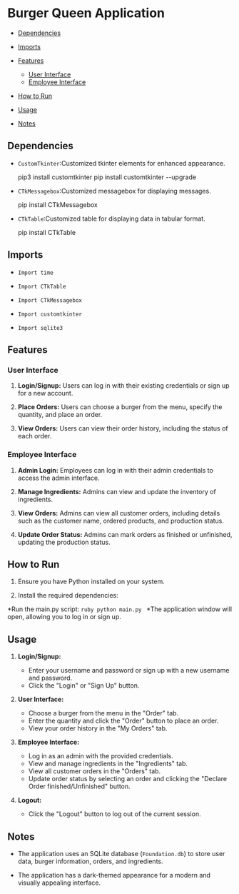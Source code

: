 # Burger Queen Application

- [Dependencies](#dependencies)
- [Imports](#imports)
- [Features](#features)
  - [User Interface](#user-interface)
  - [Employee Interface](#employee-interface)
- [How to Run](#how-to-run)
- [Usage](#usage)

- [Notes](#notes)
## Dependencies

- `CustomTkinter`:Customized tkinter elements for enhanced appearance.

  pip3 install customtkinter
  pip install customtkinter --upgrade

- `CTkMessagebox`:Customized messagebox for displaying messages.

  pip install CTkMessagebox

- `CTkTable`:Customized table for displaying data in tabular format.

  pip install CTkTable


## Imports

- `Import time`
  
- `Import CTkTable`

- `Import CTkMessagebox`

- `Import customtkinter`

- `Import sqlite3`



## Features


### User Interface

1. **Login/Signup:** Users can log in with their existing credentials or sign up for a new account.

2. **Place Orders:** Users can choose a burger from the menu, specify the quantity, and place an order.

3. **View Orders:** Users can view their order history, including the status of each order.

### Employee Interface

1. **Admin Login:** Employees can log in with their admin credentials to access the admin interface.

2. **Manage Ingredients:** Admins can view and update the inventory of ingredients.

3. **View Orders:** Admins can view all customer orders, including details such as the customer name, ordered products, and production status.

4. **Update Order Status:** Admins can mark orders as finished or unfinished, updating the production status.



## How to Run

1. Ensure you have Python installed on your system.

2. Install the required dependencies:

  *Run the main.py script:
     ```ruby
     python main.py
     ```
   *The application window will open, allowing you to log in or sign up.



## Usage

1. **Login/Signup:**
   - Enter your username and password or sign up with a new username and password.
   - Click the "Login" or "Sign Up" button.

2. **User Interface:**
   - Choose a burger from the menu in the "Order" tab.
   - Enter the quantity and click the "Order" button to place an order.
   - View your order history in the "My Orders" tab.

3. **Employee Interface:**
   - Log in as an admin with the provided credentials.
   - View and manage ingredients in the "Ingredients" tab.
   - View all customer orders in the "Orders" tab.
   - Update order status by selecting an order and clicking the "Declare Order finished/Unfinished" button.

4. **Logout:**
   - Click the "Logout" button to log out of the current session.
  

  ## Notes

- The application uses an SQLite database (`Foundation.db`) to store user data, burger information, orders, and ingredients.

- The application has a dark-themed appearance for a modern and visually appealing interface. 

